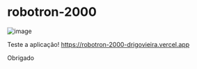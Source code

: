 # robotron-2000

![image](https://user-images.githubusercontent.com/54600689/214991396-eb2cfbc3-8f01-4545-be69-74eb3136da32.png)

Teste a aplicação!
https://robotron-2000-drigovieira.vercel.app

Obrigado
